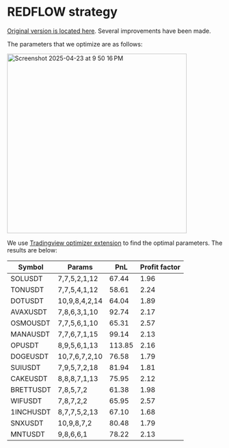 # REDFLOW strategy

[Original version is located here](https://gist.github.com/CryptoMF/11fb235322c1cc0a635c3133dd95f404/#file-mf_redflow_strategy). Several improvements have been made.

The parameters that we optimize are as follows:

<img width="420" alt="Screenshot 2025-04-23 at 9 50 16 PM" src="https://github.com/user-attachments/assets/394b280e-86bf-4639-ac73-88b14feacdf9" />

We use [Tradingview optimizer extension](https://github.com/OptiPie/tradingview-optimizer-extension) to find the optimal parameters. The results are below:

| Symbol | Params | PnL | Profit factor | 
| --- | --- | --- | --- |
| SOLUSDT | 7,7,5,2,1,12 | 67.44 | 1.96
| TONUSDT | 7,7,5,4,1,12 | 58.61 | 2.24
| DOTUSDT | 10,9,8,4,2,14 | 64.04 | 1.89
| AVAXUSDT | 7,8,6,3,1,10 | 92.74 | 2.17
| OSMOUSDT | 7,7,5,6,1,10 | 65.31 | 2.57
| MANAUSDT | 7,7,6,7,1,15 | 99.14 | 2.13
| OPUSDT | 8,9,5,6,1,13 | 113.85 | 2.16
| DOGEUSDT | 10,7,6,7,2,10 | 76.58 | 1.79
| SUIUSDT | 7,9,5,7,2,18 | 81.94 | 1.81
| CAKEUSDT | 8,8,8,7,1,13 | 75.95 | 2.12
| BRETTUSDT | 7,8,5,7,2 | 61.38 | 1.98
| WIFUSDT | 7,8,7,2,2 | 65.95 | 2.57
| 1INCHUSDT | 8,7,7,5,2,13 | 67.10 | 1.68
| SNXUSDT | 10,9,8,7,2 | 80.48 | 1.79
| MNTUSDT | 9,8,6,6,1 | 78.22 | 2.13
